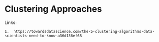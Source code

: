 # Clustering Approaches

Links: 
  
    1.  https://towardsdatascience.com/the-5-clustering-algorithms-data-scientists-need-to-know-a36d136ef68
    
